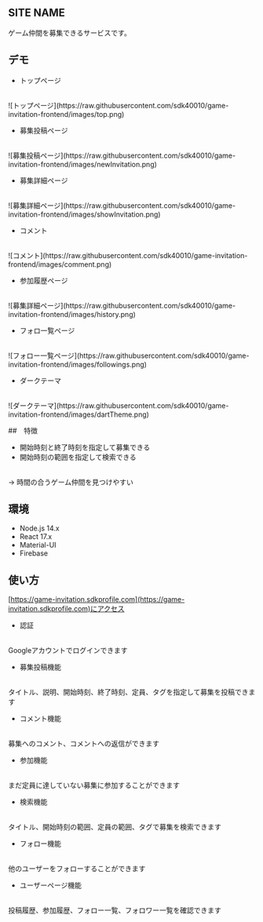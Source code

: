 ## SITE NAME
ゲーム仲間を募集できるサービスです。

## デモ
- トップページ
<br>
![トップページ](https://raw.githubusercontent.com/sdk40010/game-invitation-frontend/images/top.png)

- 募集投稿ページ
<br>
![募集投稿ページ](https://raw.githubusercontent.com/sdk40010/game-invitation-frontend/images/newInvitation.png)

- 募集詳細ページ
<br>
![募集詳細ページ](https://raw.githubusercontent.com/sdk40010/game-invitation-frontend/images/showInvitation.png)

- コメント
<br>
![コメント](https://raw.githubusercontent.com/sdk40010/game-invitation-frontend/images/comment.png)

- 参加履歴ページ
<br>
![募集詳細ページ](https://raw.githubusercontent.com/sdk40010/game-invitation-frontend/images/history.png)

- フォロ一覧ページ
<br>
![フォロー一覧ページ](https://raw.githubusercontent.com/sdk40010/game-invitation-frontend/images/followings.png)

- ダークテーマ
<br>
![ダークテーマ](https://raw.githubusercontent.com/sdk40010/game-invitation-frontend/images/dartTheme.png)

##　特徴
- 開始時刻と終了時刻を指定して募集できる
- 開始時刻の範囲を指定して検索できる
<br>
-> 時間の合うゲーム仲間を見つけやすい

## 環境
- Node.js 14.x
- React 17.x
- Material-UI
- Firebase

## 使い方
[https://game-invitation.sdkprofile.com](https://game-invitation.sdkprofile.com)にアクセス

- 認証
<br>
Googleアカウントでログインできます

- 募集投稿機能
<br>
タイトル、説明、開始時刻、終了時刻、定員、タグを指定して募集を投稿できます

- コメント機能
<br>
募集へのコメント、コメントへの返信ができます

- 参加機能
<br>
まだ定員に達していない募集に参加することができます

- 検索機能
<br>
タイトル、開始時刻の範囲、定員の範囲、タグで募集を検索できます

- フォロー機能
<br>
他のユーザーをフォローすることができます

- ユーザーページ機能
<br>
投稿履歴、参加履歴、フォロー一覧、フォロワー一覧を確認できます



